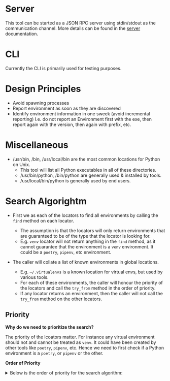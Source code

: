 # Server

This tool can be started as a JSON RPC server using stdin/stdout as the communication channel.
More details can be found in the [server](server.md) documentation.

# CLI

Currently the CLI is primarily used for testing purposes.

# Design Principles

- Avoid spawning processes
- Report environment as soon as they are discovered
- Identify environment information in one sweek (avoid incremental reporting)
  I.e. do not report an Environment first with the exe, then report again with the version, then again with prefix, etc.

# Miscellaneous

- /usr/bin, /bin, /usr/local/bin are the most common locations for Python on Unix.
  - This tool will list all Python executables in all of these directories.
  - /usr/bin/python, /bin/python are generally used & installed by tools.
  - /usr/local/bin/python is generally used by end users.

# Search Algorightm

- First we as each of the locators to find all environments by calling the `find` method on each locator.

  - The assumption is that the locators will only return environments that are guaranteed to be of the type that the locator is looking for.
  - E.g. `venv` locator will not return anything in the `find` method, as it cannot guarantee that the environment is a `venv` environment. It could be a `poetry`, `pipenv`, etc environment.

- The caller will collate a list of known environments in global locations.
  - E.g. `~/.virtualenvs` is a known location for virtual envs, but used by various tools.
  - For each of these environments, the caller will honour the priority of the locators and call the `try_from` method in the order of priority.
  - If any locator returns an environment, then the caller will not call the `try_from` method on the other locators.

## Priority

**Why do we need to prioritize the search?**

The priority of the lcoators matter.
For instance any virtual environment should not and cannot be treated as `venv`.
It could have been created by other tools like `poetry`, `pipenv`, etc. Hence we need to first check if a Python environment is a `poetry`, or `pipenv` or the other.

**Order of Priority**

<details>
<summary>Below is the order of priority for the search algorithm:</summary>

1. Search Windows Store
   Done before `Windows Registry` because `Windows Store` has entries in `Windows Registry` as well.
   Hence first identify store to ensure we eliminate the possibility of duplicates identified by `Windows Registry`
2. Search Windows Registry
   These are always stored in a custom (global) location.
   However, Anaconda (or other installs) can be identified as Python installations.
   Hence we need to check if a Python env found here is a conda env and if so, then pass that onto the conda locator.
   Similarly, if we find out in the future that there are other Python environments like `poetry`, `venv` or others, that for some
   reason end up being installed in the Windows Registry, then we can pass that onto the respective locators.
3. Pyenv

- These are always stored in a custom (global) location.
- Conda
  - However there are a number of flavours of Conda (Anaconda, Miniconda, Miniforge, etc) that can be installed via pyenv.
    Hence pass those conda install folders to the conda locator.
- VirtualEnvironments
  - The [pyenv-virtualenv](https://github.com/pyenv/pyenv-virtualenv) plugin creates virtual environments.

4. Homebrew
   These are always stored in a custom (global) lcoation.

5. Pixi
   Pixi should run before Conda as its environments could be falsely identified as Conda environments.

6. Conda
   - These are always stored in a custom (global) location.

- At this stage Conda envs cannot be treated as anything else

7. Poetry

- These are always stored in a custom (global) location.
- Environments are created with a special name based on the hash of the project folder.
- This needs to happen before others as these environments are general virtual environments.

8. Pipenv

- These are always stored in a custom (global) location.
- This needs to happen before others as these environments are general virtual environments.

9. Virtualenvwrapper

- These are always stored in a custom (global) location.
- This needs to happen before others as these environments are general virtual environments.

10. Vevn

- A virtual environment that has a `pyvenv.cfg` file.
- Note, this is a fallback for all other virtual environments.

11. Virtualenv

- A virtual environment that does not have a `pyvenv.cfg` file but has activation scripts such as `/bin/activate` or `Scripts/activate.bat` or the like.
- Note, this is a fallback for all other environments.
- This must happen after conda env discovery, as conda envs have activation scripts as well.

12. Mac XCode

- These are always stored in a custom (global) location.

13. Mac Command Line Tools

- These are always stored in a custom (global) location.

14. Mac Python Org

- These are always stored in a custom (global) location.

15. Linux Python

- These are always stored in a custom (global) location.
</details>
